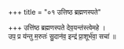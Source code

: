 +++
title = "०१ उत्तिष्ठ ब्रह्मणस्पते"

+++
उत्ति॑ष्ठ ब्रह्मणस्पते देव॒यन्त॑स्त्वेमहे ।  
उप॒ प्र य॑न्तु म॒रुतः॑ सु॒दान॑व॒ इन्द्र॑ प्रा॒शूर्भ॑वा॒ सचा॑ ॥